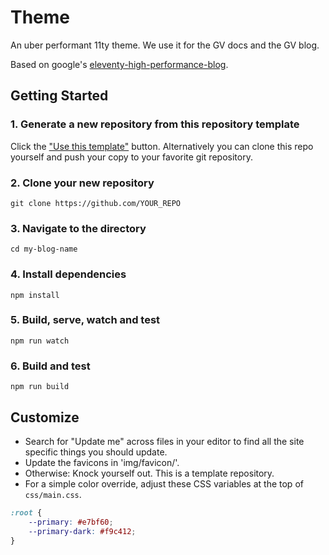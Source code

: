 # Theme

An uber performant 11ty theme. We use it for the GV docs and the GV blog.

Based on google's [eleventy-high-performance-blog](https://github.com/google/eleventy-high-performance-blog).

## Getting Started

### 1. Generate a new repository from this repository template

Click the ["Use this template"](https://github.com/google/eleventy-high-performance-blog/generate) button. Alternatively you can clone this repo yourself and push your copy to your favorite git repository.

### 2. Clone your new repository

```
git clone https://github.com/YOUR_REPO
```

### 3. Navigate to the directory

```
cd my-blog-name
```

### 4. Install dependencies

```
npm install
```

### 5. Build, serve, watch and test

```
npm run watch
```

### 6. Build and test

```
npm run build
```

## Customize

-   Search for "Update me" across files in your editor to find all the site specific things you should update.
-   Update the favicons in 'img/favicon/'.
-   Otherwise: Knock yourself out. This is a template repository.
-   For a simple color override, adjust these CSS variables at the top of `css/main.css`.

```css
:root {
    --primary: #e7bf60;
    --primary-dark: #f9c412;
}
```
